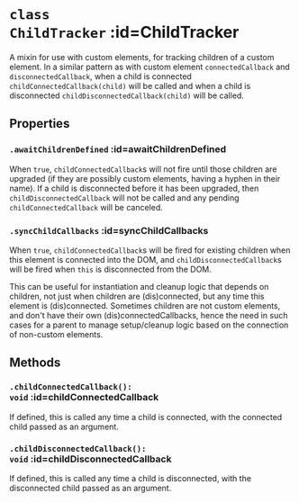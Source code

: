 
# <code>class <b>ChildTracker</b></code> :id=ChildTracker

A mixin for use with custom elements, for tracking
children of a custom element. In a similar pattern as with custom element
`connectedCallback` and `disconnectedCallback`, when a child is connected
`childConnectedCallback(child)` will be called and when a child is
disconnected `childDisconnectedCallback(child)` will be called.

## Properties




### <code>.<b>awaitChildrenDefined</b></code> :id=awaitChildrenDefined

When `true`,
`childConnectedCallback`s will not fire until those children are
upgraded (if they are possibly custom elements, having a hyphen in
their name). If a child is disconnected before it has been upgraded,
then `childDisconnectedCallback` will not be called and any pending
`childConnectedCallback` will be canceled.
        


### <code>.<b>syncChildCallbacks</b></code> :id=syncChildCallbacks

When `true`,
`childConnectedCallback`s will be fired for existing children when
this element is connected into the DOM, and
`childDisconnectedCallback`s will be fired when `this` is
disconnected from the DOM.

This can be useful for instantiation and cleanup logic that depends
on children, not just when children are (dis)connected, but any time
this element is (dis)connected. Sometimes children are not custom
elements, and don't have their own (dis)connectedCallbacks, hence the
need in such cases for a parent to manage setup/cleanup logic based on
the connection of non-custom elements.
        

## Methods




### <code>.<b>childConnectedCallback</b>(): void</code> :id=childConnectedCallback

If defined, this is called any time a child is
connected, with the connected child passed as an argument.
        


### <code>.<b>childDisconnectedCallback</b>(): void</code> :id=childDisconnectedCallback

If defined, this is called any time a child
is disconnected, with the disconnected child passed as an argument.
        
        